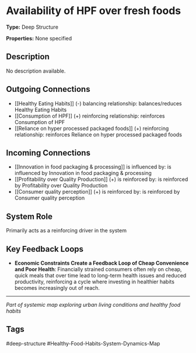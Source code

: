 # Availability of HPF over fresh foods

**Type:** Deep Structure

**Properties:** None specified

## Description
No description available.

## Outgoing Connections
- [[Healthy Eating Habits]] (-) balancing relationship: balances/reduces Healthy Eating Habits
- [[Consumption of HPF]] (+) reinforcing relationship: reinforces Consumption of HPF
- [[Reliance on hyper processed packaged foods]] (+) reinforcing relationship: reinforces Reliance on hyper processed packaged foods

## Incoming Connections
- [[Innovation in food packaging & processing]] is influenced by: is influenced by Innovation in food packaging & processing
- [[Profitability over Quality Production]] (+) is reinforced by: is reinforced by Profitability over Quality Production
- [[Consumer quality perception]] (+) is reinforced by: is reinforced by Consumer quality perception

## System Role
Primarily acts as a reinforcing driver in the system

## Key Feedback Loops
- **Economic Constraints Create a Feedback Loop of Cheap Convenience and Poor Health**: Financially strained consumers often rely on cheap, quick meals that over time lead to long-term health issues and reduced productivity, reinforcing a cycle where investing in healthier habits becomes increasingly out of reach.

---
*Part of systemic map exploring urban living conditions and healthy food habits*

## Tags
#deep-structure #Healthy-Food-Habits-System-Dynamics-Map
